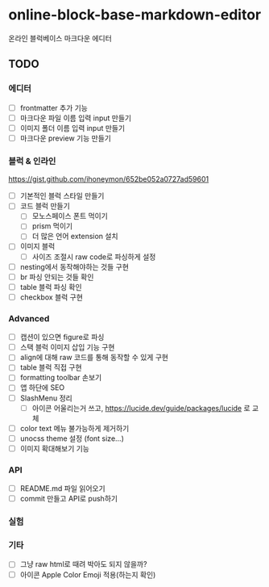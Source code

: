 # online-block-base-markdown-editor

온라인 블럭베이스 마크다운 에디터

## TODO

### 에디터

- [ ] frontmatter 추가 기능
- [ ] 마크다운 파일 이름 입력 input 만들기
- [ ] 이미지 폴더 이름 입력 input 만들기
- [ ] 마크다운 preview 기능 만들기

### 블럭 & 인라인

https://gist.github.com/ihoneymon/652be052a0727ad59601

- [ ] 기본적인 블럭 스타일 만들기
- [ ] 코드 블럭 만들기
  - [ ] 모노스페이스 폰트 먹이기
  - [ ] prism 먹이기
  - [ ] 더 많은 언어 extension 설치
- [ ] 이미지 블럭
  - [ ] 사이즈 조절시 raw code로 파싱하게 설정
- [ ] nesting에서 동작해야하는 것들 구현
- [ ] br 파싱 안되는 것들 확인
- [ ] table 블럭 파싱 확인
- [ ] checkbox 블럭 구현

### Advanced

- [ ] 캡션이 있으면 figure로 파싱
- [ ] 스택 블럭 이미지 삽입 기능 구현
- [ ] align에 대해 raw 코드를 통해 동작할 수 있게 구현
- [ ] table 블럭 직접 구현
- [ ] formatting toolbar 손보기
- [ ] 앱 하단에 SEO
- [ ] SlashMenu 정리
  - [ ] 아이콘 어울리는거 쓰고, https://lucide.dev/guide/packages/lucide 로 교체
- [ ] color text 메뉴 불가능하게 제거하기
- [ ] unocss theme 설정 (font size...)
- [ ] 이미지 확대해보기 기능

### API

- [ ] README.md 파일 읽어오기
- [ ] commit 만들고 API로 push하기

### 실험

### 기타

- [ ] 그냥 raw html로 때려 박아도 되지 않을까?
- [ ] 아이콘 Apple Color Emoji 적용(하는지 확인)
